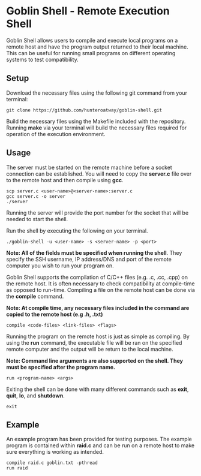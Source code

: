 # Goblin Shell - Remote Execution Shell
Goblin Shell allows users to compile and execute local programs on a remote host and have the program output returned to their local machine. This can be useful for running small programs on different operating systems to test compatibility.

## Setup
Download the necessary files using the following git command from your terminal:

```
git clone https://github.com/hunteroatway/goblin-shell.git
```

Build the necessary files using the Makefile included with the repository. Running **make** via your terminal will build the necessary files required for operation of the execution environment. 

## Usage
The server must be started on the remote machine before a socket connection can be established. You will need to copy the **server.c** file over to the remote host and then compile using **gcc**. 

```
scp server.c <user-name>@<server-name>:server.c
gcc server.c -o server
./server
```

Running the server will provide the port number for the socket that will be needed to start the shell.

Run the shell by executing the following on your terminal.

```
./goblin-shell -u <user-name> -s <server-name> -p <port>
```

**Note: All of the fields must be specified when running the shell**. They specify the SSH username, IP address/DNS and port of the remote computer you wish to run your program on.

Goblin Shell supports the compilation of C/C++ files (e.g. .c, .cc, .cpp) on the remote host. It is often necessary to check compatibility at compile-time as opposed to run-time. Compiling a file on the remote host can be done via the **compile** command. 

**Note: At compile time, any necessary files included in the command are copied to the remote host (e.g .h, .txt)**

```
compile <code-files> <link-files> <flags>
``` 

Running the program on the remote host is just as simple as compiling. By using the **run** command, the executable file will be ran on the specified remote computer and the output will be return to the local machine.

**Note: Command line arguments are also supported on the shell. They must be specified after the program name.**

```
run <program-name> <args>
```

Exiting the shell can be done with many different commands such as **exit**, **quit**, **lo**, and **shutdown**.

```
exit
```

## Example

An example program has been provided for testing purposes. The example program is contained within **raid.c** and can be run on a remote host to make sure everything is working as intended.

```
compile raid.c goblin.txt -pthread
run raid 
```
